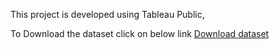 This project is developed using Tableau Public,

To Download the dataset click on below link
[Download dataset](https://www.kaggle.com/datasets/arianazmoudeh/airbnbopendata)
